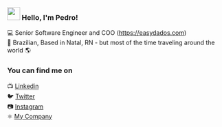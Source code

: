### <img src="https://media.giphy.com/media/hvRJCLFzcasrR4ia7z/giphy.gif" width="30px"> Hello, I'm Pedro!

💻 Senior Software Engineer and COO (https://easydados.com) <br>
🏡 Brazilian, Based in Natal, RN - but most of the time traveling around the world 🌎

### You can find me on

📺 [Linkedin](https://www.linkedin.com/in/getderivedpedro/) <br>
🐦 [Twitter](https://twitter.com/anotherpedroo) <br>
📷 [Instagram](https://instagram.com/pedro.exs) <br>
⚛️ [My Company](https://easydados.com) <br>



